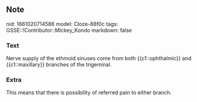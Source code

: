 ## Note
nid: 1661020714586
model: Cloze-88f0c
tags: GSSE::!Contributor::Mickey_Kondo
markdown: false

### Text
Nerve supply of the ethmoid sinuses come from both {{c1::ophthalmic}} and {{c1::maxillary}} branches of the trigeminal.

### Extra
This means that there is possibility of referred pain to either branch.
